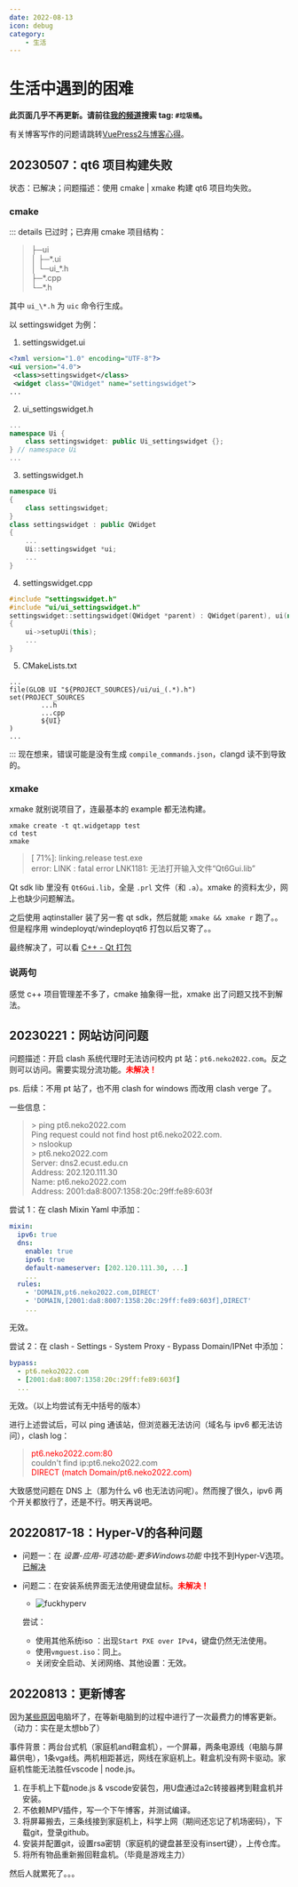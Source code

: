 ```yaml
---
date: 2022-08-13
icon: debug
category:
    - 生活
---
```

# 生活中遇到的困难
**此页面几乎不再更新。请前往[我的频道](https://t.me/withabsolutex)搜索 tag: `#垃圾桶`。**

有关博客写作的问题请跳转[VuePress2与博客心得](./withvuepress2.md)。
## 20230507：qt6 项目构建失败
状态：已解决；问题描述：使用 cmake | xmake 构建 qt6 项目均失败。
### cmake
::: details 已过时；已弃用 cmake
项目结构：

> ├─ui<br/>
> │  ├─\*.ui<br/>
> │  └─ui_\*.h<br/>
> ├─\*.cpp<br/>
> └─\*.h

其中 `ui_\*.h` 为 `uic` 命令行生成。

以 settingswidget 为例：
1. settingswidget.ui
```xml
<?xml version="1.0" encoding="UTF-8"?>
<ui version="4.0">
 <class>settingswidget</class>
 <widget class="QWidget" name="settingswidget">
...
```
2. ui_settingswidget.h
```cpp
...
namespace Ui {
    class settingswidget: public Ui_settingswidget {};
} // namespace Ui
...
```
3. settingswidget.h
```cpp
namespace Ui
{
    class settingswidget;
}
class settingswidget : public QWidget
{
    ...
    Ui::settingswidget *ui;
    ...
}
```
4. settingswidget.cpp
```cpp
#include "settingswidget.h"
#include "ui/ui_settingswidget.h"
settingswidget::settingswidget(QWidget *parent) : QWidget(parent), ui(new Ui::settingswidget)
{                                                                      // ^...不允许使用不完整的类型C/C++(70): namespace Ui
    ui->setupUi(this);                                                 // invalid use of incomplete type 'class Ui::...'
    ...
}
```
5. CMakeLists.txt
```
...
file(GLOB UI "${PROJECT_SOURCES}/ui/ui_(.*).h")
set(PROJECT_SOURCES
        ...h
        ...cpp
        ${UI}
)
...
```
:::
现在想来，错误可能是没有生成 `compile_commands.json`，clangd 读不到导致的。
### xmake
xmake 就别说项目了，连最基本的 example 都无法构建。
```shell
xmake create -t qt.widgetapp test
cd test
xmake
```
> [ 71%]: linking.release test.exe<br/>
> error: LINK : fatal error LNK1181: 无法打开输入文件“Qt6Gui.lib”

Qt sdk lib 里没有 `Qt6Gui.lib`，全是 `.prl` 文件（和 `.a`）。xmake 的资料太少，网上也缺少问题解法。

之后使用 aqtinstaller 装了另一套 qt sdk，然后就能 `xmake && xmake r` 跑了。。但是程序用 windeployqt/windeployqt6 打包以后又寄了。。

最终解决了，可以看 [C++ - Qt 打包](../coding/Cpp.md#打包)
### 说两句
感觉 c++ 项目管理差不多了，cmake 抽象得一批，xmake 出了问题又找不到解法。
## 20230221：网站访问问题
问题描述：开启 clash 系统代理时无法访问校内 pt 站：`pt6.neko2022.com`。反之则可以访问。需要实现分流功能。<text style="color:red;font-weight:bold">未解决！</text>

ps. 后续：不用 pt 站了，也不用 clash for windows 而改用 clash verge 了。

一些信息：
> \> ping pt6.neko2022.com<br/>
> Ping request could not find host pt6.neko2022.com.<br/>
> \> nslookup<br/>
> \> pt6.neko2022.com<br/>
> Server:  dns2.ecust.edu.cn<br/>
> Address:  202.120.111.30<br/>
> Name:    pt6.neko2022.com<br/>
> Address:  2001:da8:8007:1358:20c:29ff:fe89:603f

尝试 1：在 clash Mixin Yaml 中添加：
```yaml
mixin:
  ipv6: true
  dns:
    enable: true
    ipv6: true
    default-nameserver: [202.120.111.30, ...]
    ...
  rules:
    - 'DOMAIN,pt6.neko2022.com,DIRECT'
    - 'DOMAIN,[2001:da8:8007:1358:20c:29ff:fe89:603f],DIRECT'
    ...
```
无效。

尝试 2：在 clash - Settings - System Proxy - Bypass Domain/IPNet 中添加：
```yaml
bypass:
  - pt6.neko2022.com
  - [2001:da8:8007:1358:20c:29ff:fe89:603f]
  ...
```
无效。（以上均尝试有无中括号的版本）

进行上述尝试后，可以 ping 通该站，但浏览器无法访问（域名与 ipv6 都无法访问），clash log：
> <text style="color:red;">pt6.neko2022.com:80</text><br/>
> couldn't find ip:pt6.neko2022.com<br/>
> <text style="color:red;">DIRECT (match Domain/pt6.neko2022.com)</text>

大致感觉问题在 DNS 上（那为什么 v6 也无法访问呢）。然而搜了很久，ipv6 两个开关都放行了，还是不行。明天再说吧。
## 20220817-18：Hyper-V的各种问题
* 问题一：在 *设置-应用-可选功能-更多Windows功能* 中找不到Hyper-V选项。<text style="color:blue;">[已解决](../articles/computer_setting.md)</text>
* 问题二：在安装系统界面无法使用键盘鼠标。<text style="color:red;font-weight:bold">未解决！</text>

    * ![fuckhyperv](https://cdn.staticaly.com/gh/lxl66566/lxl66566.github.io/images/gossip/difficulties/fuckhyperv.png)

    尝试：
    * 使用其他系统iso ：出现`Start PXE over IPv4`，键盘仍然无法使用。
    * 使用`vmguest.iso`：同上。
    * 关闭安全启动、关闭网络、其他设置：无效。
## 20220813：更新博客
因为[某些原因](../hide/memories.md#大学-大一后暑假)电脑坏了，在等新电脑到的过程中进行了一次最费力的博客更新。（动力：实在是太想bb了）

事件背景：两台台式机（家庭机and鞋盒机），一个屏幕，两条电源线（电脑与屏幕供电），1条vga线。两机相距甚远，网线在家庭机上。鞋盒机没有网卡驱动。家庭机性能无法胜任vscode | node.js。

1. 在手机上下载node.js & vscode安装包，用U盘通过a2c转接器拷到鞋盒机并安装。
2. 不依赖MPV插件，写一个下午博客，并测试编译。
3. 将屏幕搬去，三条线接到家庭机上，科学上网（期间还忘记了机场密码），下载git，登录github。
4. 安装并配置git，设置rsa密钥（家庭机的键盘甚至没有insert键），上传仓库。
5. 将所有物品重新搬回鞋盒机。（毕竟是游戏主力）

然后人就累死了。。。